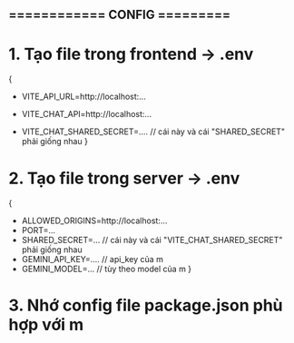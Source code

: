 ## ============ CONFIG =========
# 1. Tạo file trong frontend -> .env 
{
* VITE_API_URL=http://localhost:...

* VITE_CHAT_API=http://localhost:...
* VITE_CHAT_SHARED_SECRET=....              // cái này và cái "SHARED_SECRET" phải giống nhau
}

# 2. Tạo file trong server -> .env
{
* ALLOWED_ORIGINS=http://localhost:...
* PORT=...
* SHARED_SECRET=...                        // cái này và cái "VITE_CHAT_SHARED_SECRET" phải giống nhau
* GEMINI_API_KEY=....                      // api_key của m
* GEMINI_MODEL=...                         // tùy theo model của m
}

# 3. Nhớ config file package.json phù hợp với m
